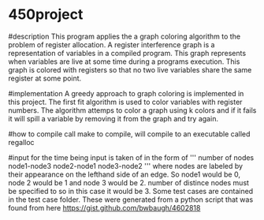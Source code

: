 # 450project

#description
This program applies the a graph coloring algorithm to the problem of register allocation. A register interference graph is a representation of variables in a compiled program. This graph represents when variables are live at some time during a programs execution. This graph is colored with registers so that no two live variables share the same register at some point.

#implementation
A greedy approach to graph coloring is implemented in this project. The first fit algorithm is used to color variables with register numbers. The algorithm attemps to color a graph using k colors and if it fails it will spill a variable by removing it from the graph and try again.

#how to compile
call make to compile, will compile to an executable called regalloc

#input
for the time being input is taken of in the form of
'''
number of nodes
node1-node3
node2-node1
node3-node2
'''
where nodes are labeled by their appearance on the lefthand side of an edge. So node1 would be 0, node 2 would be 1 and node 3 would be 2. number of distince nodes must be specified to so in this case it would be 3. Some test cases are contained in the test case folder. These were generated from a python script that was found from here https://gist.github.com/bwbaugh/4602818

